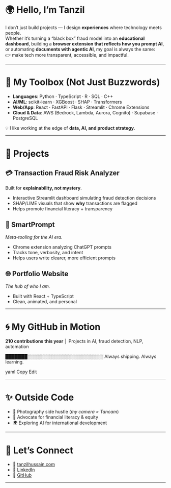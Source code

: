 # 🌍 Hello, I’m Tanzil  

I don’t just build projects — I design **experiences** where technology meets people.  
Whether it’s turning a “black box” fraud model into an **educational dashboard**, building a **browser extension that reflects how you prompt AI**, or automating **documents with agentic AI**, my goal is always the same:  
👉 make tech more transparent, accessible, and impactful.  

---

# 🧩 My Toolbox (Not Just Buzzwords)  

- **Languages**: Python · TypeScript · R · SQL · C++  
- **AI/ML**: scikit-learn · XGBoost · SHAP · Transformers  
- **Web/App**: React · FastAPI · Flask · Streamlit · Chrome Extensions  
- **Cloud & Data**: AWS (Bedrock, Lambda, Aurora, Cognito) · Supabase · PostgreSQL  

💡 I like working at the edge of **data, AI, and product strategy**.  

---

# 🚀 Projects  

## 💳 Transaction Fraud Risk Analyzer  
Built for **explainability, not mystery**.  
- Interactive Streamlit dashboard simulating fraud detection decisions  
- SHAP/LIME visuals that show **why** transactions are flagged  
- Helps promote financial literacy + transparency  

## 💬 SmartPrompt  
*Meta-tooling for the AI era.*  
- Chrome extension analyzing ChatGPT prompts  
- Tracks tone, verbosity, and intent  
- Helps users write clearer, more efficient prompts  

## 🌐 Portfolio Website  
*The hub of who I am.*  
- Built with React + TypeScript  
- Clean, animated, and personal  

---

# 🌀 My GitHub in Motion  

**210 contributions this year** │ Projects in AI, fraud detection, NLP, automation  

███████░░░░░░░░░░░░░░░░░░░░░░░░
Always shipping. Always learning.

yaml
Copy
Edit

---

# ✨ Outside Code  

- 📸 Photography side hustle (*my camera = Tancam*)  
- 🌱 Advocate for financial literacy & equity  
- 🌍 Exploring AI for international development  

---

# 🤝 Let’s Connect  

- 📌 [tanzilhussain.com](https://tanzilhussain.com)  
- 💼 [LinkedIn](https://www.linkedin.com/in/tanzilhussain)  
- 📂 [GitHub](https://github.com/tanzilhussain)  

---
